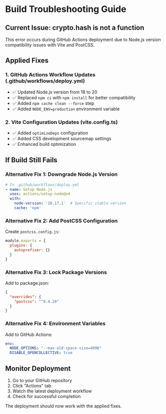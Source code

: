 # Build Troubleshooting Guide

## Current Issue: crypto.hash is not a function

This error occurs during GitHub Actions deployment due to Node.js version compatibility issues with Vite and PostCSS.

## Applied Fixes

### 1. GitHub Actions Workflow Updates (.github/workflows/deploy.yml)
- ✅ Updated Node.js version from 18 to 20
- ✅ Replaced `npm ci` with `npm install` for better compatibility
- ✅ Added `npm cache clean --force` step
- ✅ Added `NODE_ENV=production` environment variable

### 2. Vite Configuration Updates (vite.config.ts)
- ✅ Added `optimizeDeps` configuration
- ✅ Added CSS development sourcemap settings
- ✅ Enhanced build optimization

## If Build Still Fails

### Alternative Fix 1: Downgrade Node.js Version
```yaml
# In .github/workflows/deploy.yml
- name: Setup Node.js
  uses: actions/setup-node@v4
  with:
    node-version: '18.17.1'  # Specific stable version
    cache: 'npm'
```

### Alternative Fix 2: Add PostCSS Configuration
Create `postcss.config.js`:
```javascript
module.exports = {
  plugins: {
    autoprefixer: {}
  }
}
```

### Alternative Fix 3: Lock Package Versions
Add to package.json:
```json
{
  "overrides": {
    "postcss": "^8.4.20"
  }
}
```

### Alternative Fix 4: Environment Variables
Add to GitHub Actions:
```yaml
env:
  NODE_OPTIONS: "--max-old-space-size=4096"
  DISABLE_OPENCOLLECTIVE: true
```

## Monitor Deployment

1. Go to your GitHub repository
2. Click "Actions" tab
3. Watch the latest deployment workflow
4. Check for successful completion

The deployment should now work with the applied fixes.